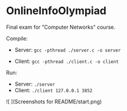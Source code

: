 # OnlineInfoOlympiad
Final exam for "Computer Networks" course.

Compile:
* Server: ```gcc -pthread ./server.c -o server```

* Client: ```gcc -pthread ./client.c -o client```

Run:
* Server: ```./server```
* Client: ```./client 127.0.0.1 3852```


![ ](Screenshots for README/start.png)
